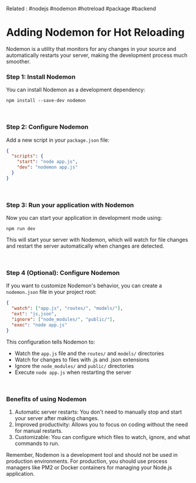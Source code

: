 Related : #nodejs #nodemon #hotreload #package #backend 

# Adding Nodemon for Hot Reloading

Nodemon is a utility that monitors for any changes in your source and automatically restarts your server, making the development process much smoother.

### Step 1: Install Nodemon

You can install Nodemon as a development dependency:

```
npm install --save-dev nodemon
```

<br>

### Step 2: Configure Nodemon

Add a new script in your `package.json` file:

```json
{
  "scripts": {
    "start": "node app.js",
    "dev": "nodemon app.js"
  }
}
```

<br>

### Step 3: Run your application with Nodemon

Now you can start your application in development mode using:

```
npm run dev
```

This will start your server with Nodemon, which will watch for file changes and restart the server automatically when changes are detected.

<br>

### Step 4 (Optional): Configure Nodemon

If you want to customize Nodemon's behavior, you can create a `nodemon.json` file in your project root:

```json
{
  "watch": ["app.js", "routes/", "models/"],
  "ext": "js,json",
  "ignore": ["node_modules/", "public/"],
  "exec": "node app.js"
}
```

This configuration tells Nodemon to:
- Watch the `app.js` file and the `routes/` and `models/` directories
- Watch for changes to files with .js and .json extensions
- Ignore the `node_modules/` and `public/` directories
- Execute `node app.js` when restarting the server

<br>

### Benefits of using Nodemon

1. Automatic server restarts: You don't need to manually stop and start your server after making changes.
2. Improved productivity: Allows you to focus on coding without the need for manual restarts.
3. Customizable: You can configure which files to watch, ignore, and what commands to run.

Remember, Nodemon is a development tool and should not be used in production environments. For production, you should use process managers like PM2 or Docker containers for managing your Node.js application.

